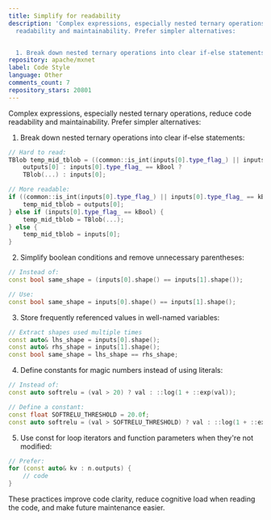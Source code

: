 ```yaml
---
title: Simplify for readability
description: 'Complex expressions, especially nested ternary operations, reduce code
  readability and maintainability. Prefer simpler alternatives:


  1. Break down nested ternary operations into clear if-else statements:'
repository: apache/mxnet
label: Code Style
language: Other
comments_count: 7
repository_stars: 20801
---
```


Complex expressions, especially nested ternary operations, reduce code readability and maintainability. Prefer simpler alternatives:

1. Break down nested ternary operations into clear if-else statements:
```cpp
// Hard to read:
TBlob temp_mid_tblob = ((common::is_int(inputs[0].type_flag_) || inputs[0].type_flag_ == kBool) && !param.exp_is_int) ? 
    outputs[0] : inputs[0].type_flag_ == kBool ? 
    TBlob(...) : inputs[0];

// More readable:
if ((common::is_int(inputs[0].type_flag_) || inputs[0].type_flag_ == kBool) && !param.exp_is_int) {
    temp_mid_tblob = outputs[0];
} else if (inputs[0].type_flag_ == kBool) {
    temp_mid_tblob = TBlob(...);
} else {
    temp_mid_tblob = inputs[0];
}
```

2. Simplify boolean conditions and remove unnecessary parentheses:
```cpp
// Instead of:
const bool same_shape = (inputs[0].shape() == inputs[1].shape());

// Use:
const bool same_shape = inputs[0].shape() == inputs[1].shape();
```

3. Store frequently referenced values in well-named variables:
```cpp
// Extract shapes used multiple times
const auto& lhs_shape = inputs[0].shape();
const auto& rhs_shape = inputs[1].shape();
const bool same_shape = lhs_shape == rhs_shape;
```

4. Define constants for magic numbers instead of using literals:
```cpp
// Instead of:
const auto softrelu = (val > 20) ? val : ::log(1 + ::exp(val));

// Define a constant:
const float SOFTRELU_THRESHOLD = 20.0f;
const auto softrelu = (val > SOFTRELU_THRESHOLD) ? val : ::log(1 + ::exp(val));
```

5. Use const for loop iterators and function parameters when they're not modified:
```cpp
// Prefer:
for (const auto& kv : n.outputs) {
    // code
}
```

These practices improve code clarity, reduce cognitive load when reading the code, and make future maintenance easier.
